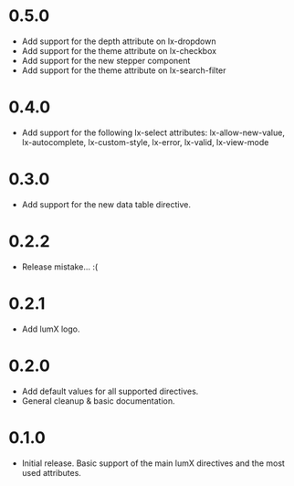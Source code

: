 # 0.5.0
- Add support for the depth attribute on lx-dropdown
- Add support for the theme attribute on lx-checkbox
- Add support for the new stepper component
- Add support for the theme attribute on lx-search-filter

# 0.4.0
- Add support for the following lx-select attributes: lx-allow-new-value, lx-autocomplete, lx-custom-style, lx-error, lx-valid, lx-view-mode

# 0.3.0
- Add support for the new data table directive.

# 0.2.2
- Release mistake... :(

# 0.2.1
- Add lumX logo.

# 0.2.0
- Add default values for all supported directives.
- General cleanup & basic documentation.

# 0.1.0
- Initial release. Basic support of the main lumX directives and the most used attributes.